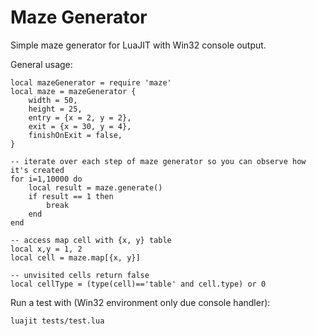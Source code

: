 Maze Generator
==============

Simple maze generator for LuaJIT with Win32 console output.

General usage:

```
local mazeGenerator = require 'maze'
local maze = mazeGenerator {
	width = 50,
	height = 25,
	entry = {x = 2, y = 2},
	exit = {x = 30, y = 4},
	finishOnExit = false,
}

-- iterate over each step of maze generator so you can observe how it's created
for i=1,10000 do
	local result = maze.generate()
	if result == 1 then
		break
	end
end

-- access map cell with {x, y} table
local x,y = 1, 2
local cell = maze.map[{x, y}]

-- unvisited cells return false
local cellType = (type(cell)=='table' and cell.type) or 0

```

Run a test with (Win32 environment only due console handler):

```
luajit tests/test.lua
```
